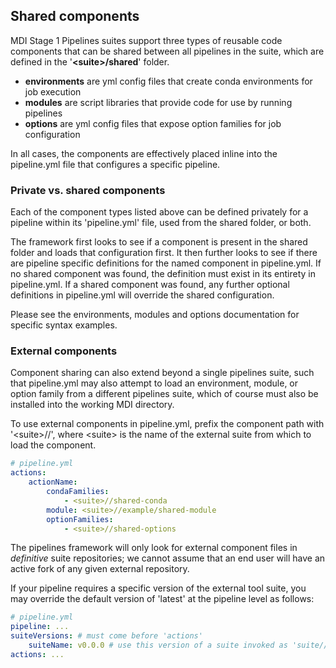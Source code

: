## Shared components

MDI Stage 1 Pipelines suites support three types of reusable code 
components that can be shared between all pipelines in the suite,
which are defined in the '**\<suite\>/shared**' folder.

- **environments** are yml config files that create conda environments for job execution
- **modules** are script libraries that provide code for use by running pipelines
- **options** are yml config files that expose option families for job configuration

In all cases, the components are effectively placed inline into the 
pipeline.yml file that configures a specific pipeline.

### Private vs. shared components

Each of the component types listed above can be defined privately for a 
pipeline within its 'pipeline.yml' file, used from the shared folder, or both.

The framework first looks to see if a component is present in the shared
folder and loads that configuration first. It then further looks to see 
if there are pipeline specific definitions for the named component in 
pipeline.yml. If no shared component was found, the definition must 
exist in its entirety in pipeline.yml. If a shared component was found,
any further optional definitions in pipeline.yml will override the shared 
configuration.

Please see the environments, modules and options documentation
for specific syntax examples.

### External components

Component sharing can also extend beyond a single pipelines suite, such that
pipeline.yml may also attempt to load an environment, module, or option family from
a different pipelines suite, which of course must also be installed into 
the working MDI directory.

To use external components in pipeline.yml, prefix the component path
with '\<suite\>//', where \<suite\> is the name of the external suite from
which to load the component.

```yml
# pipeline.yml
actions:
    actionName:
        condaFamilies:
            - <suite>//shared-conda  
        module: <suite>//example/shared-module
        optionFamilies:
            - <suite>//shared-options
```

The pipelines framework will only look for external component files
in _definitive_ suite repositories; we cannot assume that an end 
user will have an active fork of any given external repository.

If your pipeline requires a specific version of the external tool suite,
you may override the default version of 'latest' at the pipeline level 
as follows:

```yml
# pipeline.yml
pipeline: ...
suiteVersions: # must come before 'actions'
    suiteName: v0.0.0 # use this version of a suite invoked as 'suite//module', etc. [latest]
actions: ...
```
